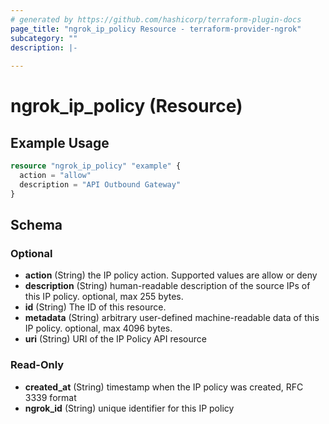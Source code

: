 ```yaml
---
# generated by https://github.com/hashicorp/terraform-plugin-docs
page_title: "ngrok_ip_policy Resource - terraform-provider-ngrok"
subcategory: ""
description: |-
  
---
```


# ngrok_ip_policy (Resource)



## Example Usage

```terraform
resource "ngrok_ip_policy" "example" {
  action = "allow"
  description = "API Outbound Gateway"
}
```

<!-- schema generated by tfplugindocs -->
## Schema

### Optional

- **action** (String) the IP policy action. Supported values are allow or deny
- **description** (String) human-readable description of the source IPs of this IP policy. optional, max 255 bytes.
- **id** (String) The ID of this resource.
- **metadata** (String) arbitrary user-defined machine-readable data of this IP policy. optional, max 4096 bytes.
- **uri** (String) URI of the IP Policy API resource

### Read-Only

- **created_at** (String) timestamp when the IP policy was created, RFC 3339 format
- **ngrok_id** (String) unique identifier for this IP policy


